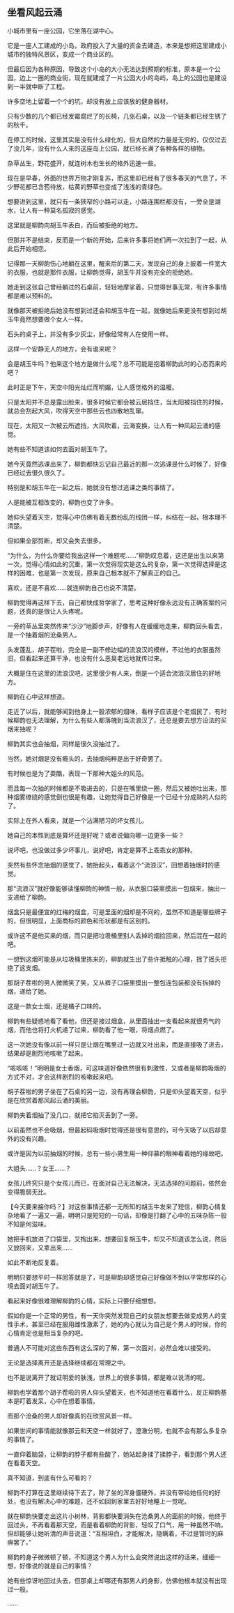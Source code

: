 ## 坐看风起云涌

小城市里有一座公园，它坐落在湖中心。

它是一座人工建成的小岛，政府投入了大量的资金去建造，本来是想把这里建成小城市的独特风景区，变成一个商业区的。

但最后因为各种原因，导致这个小岛的大小无法达到预期的标准，原本是一个公园，边上一圈的商业街，现在就建成了一片公园大小的岛屿，岛上的公园也是建设到一半就中断了工程。

许多空地上留着一个个的坑，却没有放上应该放的健身器材。

只有少数的几个都已经发霉腐烂了的长椅，几张石桌，以及一个链条都已经生锈了的秋千。

在停工的时候，这里其实是没有什么绿化的，但大自然的力量是无穷的，仅仅过去了没几年，没有什么人来的这座岛上公园，就已经长满了各种各样的植物。

杂草丛生，野花盛开，就连树木也生长的格外迅速一些。

现在是早春，外面的世界万物才刚复苏，而这里却已经有了很多春天的气息了，不少野花都已含苞待放，枯黄的野草也变成了浅浅的青绿色。

想要进到这里，就只有一条狭窄的小路可以走，小路连围栏都没有，一旁全是湖水，让人有一种莫名孤寂的感觉。

这里就是柳韵向胡玉牛表白，而后被拒绝的地方。

但那并不是结束，反而是一个新的开始，后来许多事将她们再一次拉到了一起，从此后开始相恋。

记得那一天柳韵伤心地躺在这里，醒来后的第二天，发现自己的身上披着一件宽大的衣服，也就是那件衣服，让柳韵觉得，胡玉牛并没有完全的拒绝她。

她走到这张自己曾经躺过的石桌前，轻轻地摩挲着，只觉得世事无常，有许多事情都是难以预料的。

就像那天被拒绝后她没有想到过还会和胡玉牛在一起，就像她后来更没有想到过胡玉牛竟然想要做个女人一样。

石头的桌子上，并没有多少灰尘，好像经常有人在使用一样。

这样一个安静无人的地方，会有谁来呢？

会是胡玉牛吗？他来这个地方是做什么呢？总不可能是抱着柳韵此时的心态而来的吧？

此时正是下午，天空中阳光灿烂而明媚，让人感觉格外的温暖。

只是太阳并不总是露出脸来，很多时候它都会被云层挡住，当太阳被挡住的时候，就总会刮起大风，吹得天空中那些云也四散地乱窜。

现在，太阳又一次被云所遮挡，大风吹着，云海变换，让人有一种风起云涌的感觉。

她有些不知道该如何去面对胡玉牛了。

她今天竟然逃课出来了，柳韵都快忘记自己最近的那一次逃课是什么时候了，好像已经过去很久很久了。

特别是和胡玉牛在一起之后，她就没有想过逃课之类的事情了。

人是能被互相改变的，柳韵也变了许多。

她仰头望着天空，觉得心中仿佛有着无数纷乱的线团一样，纠结在一起，根本理不清楚。

但如果全部剪断，却又会失去很多。

“为什么，为什么你要给我出这样一个难题呢……”柳韵叹息着，这还是出生以来第一次，觉得心情如此的沉重，第一次觉得现实是这么的复杂，第一次觉得选择是这样的困难，也是第一次发现，原来自己根本就不了解真正的自己。

喜欢，还是不喜欢……就连柳韵自己也说不清楚。

柳韵觉得再这样下去，自己都快成哲学家了，思考这种好像永远没有正确答案的问题，还真的是很让人头疼呢。

一旁的草丛里突然传来“沙沙”地脚步声，好像有人在缓缓地走来，柳韵回头看去，是一个抽着烟的沧桑男人。

头发蓬乱，胡子茬啦，完全是一副不修边幅的流浪汉的模样，不过他的衣服虽然旧，但看起来还算干净，也没有什么恶臭老远地就传过来。

大概是住在这里的流浪汉吧，这里很少有人来，倒是一个适合流浪汉居住的好地方。

柳韵在心中这样想道。

走近了以后，就能够闻到他身上一股浓郁的烟味，看样子应该是个老烟民了，有时候柳韵也无法理解，为什么有些人都落魄到当流浪汉了，还总是要去想方设法的买烟来抽呢？

柳韵其实也会抽烟，同样是很久没抽过了。

当然，她对烟是没有瘾头的，去抽烟纯粹是出于好奇罢了。

有时候也是为了耍酷，表现一下那种大姐头的风范。

而且每一次抽的时候都是不吸进去的，只是在嘴里绕一圈，然后又被她吐出来，那种烟雾缭绕的感觉倒也很是有趣，让她觉得自己好像是一个已经十分成熟的人似的了。

实际上在外人看来，就是一个沾满陋习的坏女孩儿。

她自己的本性到底是算坏还是好呢？或者说偏向哪一边更多一些？

说坏吧，也没做过多少坏事儿，说好吧，肯定是算不上乖乖女的那种。

突然有些怀念抽烟的感觉了，她抬起头，看着这个“流浪汉”，回想着抽烟时的感觉。

那“流浪汉”就好像能够读懂柳韵的神情一般，从衣服口袋里摸出一包烟来，抽出一支递给了柳韵。

烟盒只是最便宜的红梅的烟盒，可是里面的烟却是不同的，虽然不知道是哪些牌子的，但很明显，上面商标的颜色和形状都是有区别的。

或许这不是他买来的烟，而只是把垃圾桶里别人丢掉的烟捡回来，然后混在一起的吧。

一想到这烟可能是从垃圾桶里拣来的，柳韵就生出了些许抵触的心理，摇了摇头拒绝了这支烟。

那胡子茬啦的男人微微笑了笑，又从裤子口袋里摸出一整包连包装都没有拆掉的烟，递给了她。

这是一款女士烟，还是橘子口味的。

柳韵有些疑惑地看了看他，但还是接过烟盒，从里面抽出一支看起来就很秀气的烟，而他也将打火机递了过来，柳韵看了他一眼，将烟点燃了。

这一次她没有像以前一样只是让烟在嘴里过一边就又吐出来，而是直接吸了进去，结果却是剧烈地咳嗽了起来。

“咳咳咳！”明明是女士香烟，可这味道好像依然很有刺激性，又或者是柳韵吸烟的方式不对，才会这样剧烈的咳嗽起来吧。

胡子茬啦的男子坐在了石桌的另一边，没有再理会柳韵，只是仰头望着天空，似乎是在欣赏着那风起云涌的美丽。

柳韵夹着烟抽了没几口，就把它掐灭丢到了一旁。

以前虽然也不会吸烟，但最起码吸烟时觉得还是很有意思的，可今天吸了以后却意外的没有兴趣。

或许是因为以前抽烟的时候，总有一些小男生用一种仰慕的眼神看着她的缘故吧。

大姐头……？女王……？

女孩儿终究只是个女孩儿而已，在面对自己无法解决，无法选择的问题前，依然会变得脆弱无比。

【今天要来接你吗？】对这些事情还都一无所知的胡玉牛发来了短信，柳韵心情复杂地看了一遍又一遍，明明只是短短的一句话，却像是打翻了心中的五味杂陈一般不知是何滋味。

她把手机放进了口袋里，又掏出来，想要回复胡玉牛，却又不知道该怎么说，然后又放回来，又拿出来……

如此不断地反复着。

明明只要想平时一样回答就是了，可是柳韵却感觉自己好像做不到以平常那样的心境去面对胡玉牛了。

看起来好像很难理解柳韵的心情，实际上只要仔细想想。

假如你是一个正常的男性，有一天你突然发现自己的女朋友想要去做变成男人的变性手术，甚至已经在服用雌性激素了，她的内心就认为自己是个男人的时候，你的心情肯定也是相当复杂的吧。

普通人不可能对这些东西有这么深的了解，第一次面对，必然会难以接受的。

无论是选择离开还是选择继续都在常理之中。

也不是说离开了就证明爱的肤浅，世界上的很多事情，都是难以说清的呢。

柳韵也学着那个胡子茬啦的男人仰头望着天，也不知道他在看着什么，反正柳韵基本是盯着发呆，心中在想着事情。

而那个沧桑的男人却好像真的在欣赏风景一样。

如果世间的事情能就像那云和天空一样就好了，澄澈分明，也就不会有那么多复杂的事情了。

一直仰着脑袋，让柳韵的脖子都有些酸了，她站起身揉了揉脖子，看到那个男人还在看着天空。

真不知道，到底有什么可看的？

柳韵不打算在这里继续待下去了，除了坐的浑身僵硬外，并没有带给她任何的好处，也没有解决心中的难题，还不如回到家里去好好地睡上一觉呢。

就在柳韵快要走出这片小树林，背影都快要消失在沧桑男人的面前的时候，他终于回过头，不再看着那天空，而是看着柳韵的背影，轻叹了口气，用一种虽然不响，但却能够让她听清的声音说道：“互相坦白，才能解决，隐瞒着，不过是暂时的麻痹罢了。”

柳韵的身子微微顿了顿，不知道这个男人为什么会突然说出这样的话来，细细一想，好像说的就是自己的事情？

她有些惊讶地回过头去，但那桌上却哪还有那男人的身影，仿佛他根本就没有出现过一般。

……
